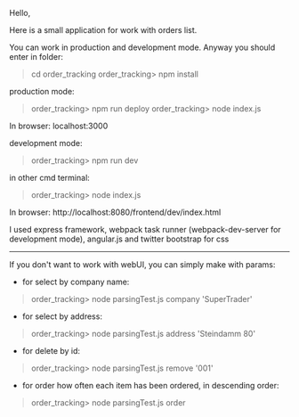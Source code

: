 Hello,

Here is a small application for work with orders list.

You can work in production and development mode.
Anyway you should enter in folder:

>cd order_tracking
>order_tracking> npm install

production mode:

>order_tracking> npm run deploy
>order_tracking> node index.js

In browser:
localhost:3000

development mode:
>order_tracking> npm run dev

in other cmd terminal:
>order_tracking> node index.js

In browser:
http://localhost:8080/frontend/dev/index.html

I used express framework, webpack task runner (webpack-dev-server for development mode), angular.js and twitter bootstrap for css

------------------------------------------

If you don't want to work with webUI, you can simply make with params:

- for select by company name:
>order_tracking> node parsingTest.js company 'SuperTrader'
- for select by address:
>order_tracking> node parsingTest.js address 'Steindamm 80'
- for delete by id:
>order_tracking> node parsingTest.js remove '001'
- for order how often each item has been ordered, in descending order:
>order_tracking> node parsingTest.js order

